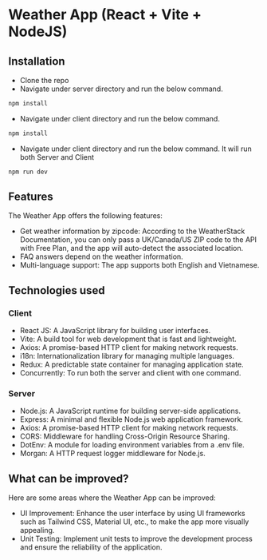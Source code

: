 # Weather App (React + Vite + NodeJS)

## Installation

- Clone the repo
- Navigate under server directory and run the below command.
```sh
npm install
```

- Navigate under client directory and run the below command.
```sh
npm install
```

- Navigate under client directory and run the below command. It will run both Server and Client 
```sh
npm run dev
```

## Features
The Weather App offers the following features:

- Get weather information by zipcode: According to the WeatherStack Documentation, you can only pass a UK/Canada/US ZIP code to the API with Free Plan, and the app will auto-detect the associated location.
- FAQ answers depend on the weather information.
- Multi-language support: The app supports both English and Vietnamese.

## Technologies used
### Client
- React JS: A JavaScript library for building user interfaces.
- Vite: A build tool for web development that is fast and lightweight.
- Axios: A promise-based HTTP client for making network requests.
- i18n: Internationalization library for managing multiple languages.
- Redux: A predictable state container for managing application state.
- Concurrently: To run both the server and client with one command.

### Server
- Node.js: A JavaScript runtime for building server-side applications.
- Express: A minimal and flexible Node.js web application framework.
- Axios: A promise-based HTTP client for making network requests.
- CORS: Middleware for handling Cross-Origin Resource Sharing.
- DotEnv: A module for loading environment variables from a .env file.
- Morgan: A HTTP request logger middleware for Node.js.

## What can be improved?
Here are some areas where the Weather App can be improved:

- UI Improvement: Enhance the user interface by using UI frameworks such as Tailwind CSS, Material UI, etc., to make the app more visually appealing.
- Unit Testing: Implement unit tests to improve the development process and ensure the reliability of the application.

